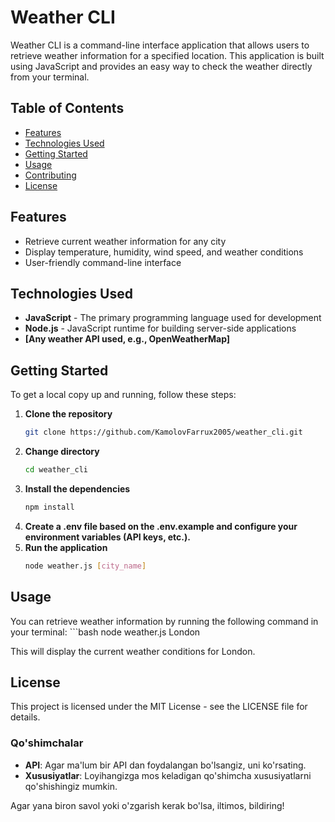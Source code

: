 # Weather CLI

Weather CLI is a command-line interface application that allows users to retrieve weather information for a specified location. This application is built using JavaScript and provides an easy way to check the weather directly from your terminal.

## Table of Contents

- [Features](#features)
- [Technologies Used](#technologies-used)
- [Getting Started](#getting-started)
- [Usage](#usage)
- [Contributing](#contributing)
- [License](#license)

## Features

- Retrieve current weather information for any city
- Display temperature, humidity, wind speed, and weather conditions
- User-friendly command-line interface

## Technologies Used

- **JavaScript** - The primary programming language used for development
- **Node.js** - JavaScript runtime for building server-side applications
- **[Any weather API used, e.g., OpenWeatherMap]**

## Getting Started

To get a local copy up and running, follow these steps:

1. **Clone the repository**
   ```bash
   git clone https://github.com/KamolovFarrux2005/weather_cli.git
2. **Change directory**
   ```bash
   cd weather_cli
3. **Install the dependencies**
   ```bash
   npm install
4. **Create a .env file based on the .env.example and configure your environment variables (API keys, etc.).**
5. **Run the application**
   ```bash
   node weather.js [city_name]
## Usage 
You can retrieve weather information by running the following command in your terminal:
    ```bash 
        node weather.js London

This will display the current weather conditions for London.

## License
This project is licensed under the MIT License - see the LICENSE file for details.

### Qo'shimchalar
- **API**: Agar ma'lum bir API dan foydalangan bo'lsangiz, uni ko'rsating.
- **Xususiyatlar**: Loyihangizga mos keladigan qo'shimcha xususiyatlarni qo'shishingiz mumkin.

Agar yana biron savol yoki o'zgarish kerak bo'lsa, iltimos, bildiring!


